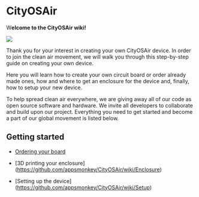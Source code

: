 # CityOSAir

W**elcome to the CityOSAir wiki!**

![](https://github.com/appsmonkey/CityOSAir/blob/master/3Ddesign/fbthumb.png)

Thank you for your interest in creating your own CityOSAir device. In order to join the clean air movement, we will walk you through this step-by-step guide on creating your own device.

Here you will learn how to create your own circuit board or order already made ones, how and where to get an enclosure for the device and, finally, how to setup your new device.

To help spread clean air everywhere, we are giving away all of our code as open source software and hardware. We invite all developers to collaborate and build upon our project. 
Everything you need to get started and become a part of our global movement is listed below.



## Getting started

* [Ordering your board](https://github.com/appsmonkey/CityOSAir/wiki/Board)

* [3D printing your enclosure] (https://github.com/appsmonkey/CityOSAir/wiki/Enclosure)

* [Setting up the device] (https://github.com/appsmonkey/CityOSAir/wiki/Setup)

